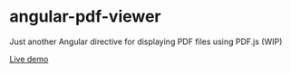 # angular-pdf-viewer
Just another Angular directive for displaying PDF files using PDF.js (WIP)

[Live demo](http://http://jdryg.github.io/angular-pdf-viewer)
